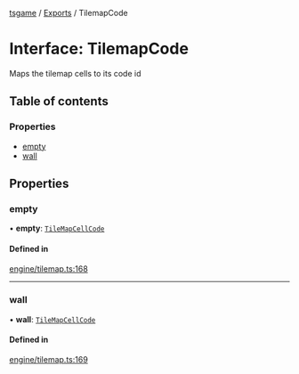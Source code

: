 [tsgame](../README.md) / [Exports](../modules.md) / TilemapCode

# Interface: TilemapCode

Maps the tilemap cells to its
code id

## Table of contents

### Properties

- [empty](TilemapCode.md#empty)
- [wall](TilemapCode.md#wall)

## Properties

### empty

• **empty**: [`TileMapCellCode`](TileMapCellCode.md)

#### Defined in

[engine/tilemap.ts:168](https://github.com/ashleycheung/tsgame/blob/0573a5b/src/engine/tilemap.ts#L168)

___

### wall

• **wall**: [`TileMapCellCode`](TileMapCellCode.md)

#### Defined in

[engine/tilemap.ts:169](https://github.com/ashleycheung/tsgame/blob/0573a5b/src/engine/tilemap.ts#L169)
